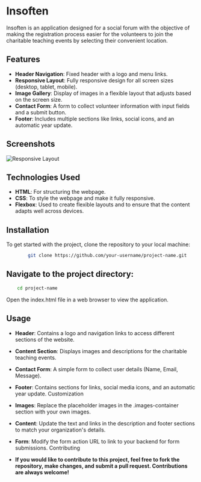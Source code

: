 # Insoften

Insoften is an application designed for a social forum with the objective of making the registration process easier for the volunteers to join the charitable teaching events by selecting their convenient location.

## Features

- **Header Navigation**: Fixed header with a logo and menu links.
- **Responsive Layout**: Fully responsive design for all screen sizes (desktop, tablet, mobile).
- **Image Gallery**: Display of images in a flexible layout that adjusts based on the screen size.
- **Contact Form**: A form to collect volunteer information with input fields and a submit button.
- **Footer**: Includes multiple sections like links, social icons, and an automatic year update.

## Screenshots

![Responsive Layout]((https://res.cloudinary.com/dbgvjxepr/image/upload/v1732457265/Screenshot_2024-11-24_181740_oyrq1i.png))

## Technologies Used

- **HTML**: For structuring the webpage.
- **CSS**: To style the webpage and make it fully responsive.
- **Flexbox**: Used to create flexible layouts and to ensure that the content adapts well across devices.

## Installation

To get started with the project, clone the repository to your local machine:

```bash
        git clone https://github.com/your-username/project-name.git
```
## Navigate to the project directory:

```bash
    cd project-name
```

Open the index.html file in a web browser to view the application.

## Usage
- **Header**: Contains a logo and navigation links to access different sections of the website.
- **Content Section**: Displays images and descriptions for the charitable teaching events.
- **Contact Form**: A simple form to collect user details (Name, Email, Message).
- **Footer**: Contains sections for links, social media icons, and an automatic year update.
Customization
- **Images**: Replace the placeholder images in the .images-container section with your own images.
- **Content**: Update the text and links in the description and footer sections to match your organization's details.
- **Form**: Modify the form action URL to link to your backend for form submissions.
Contributing

 - **If you would like to contribute to this project, feel free to fork the repository, make changes, and submit a pull request. Contributions are always welcome!**
   

